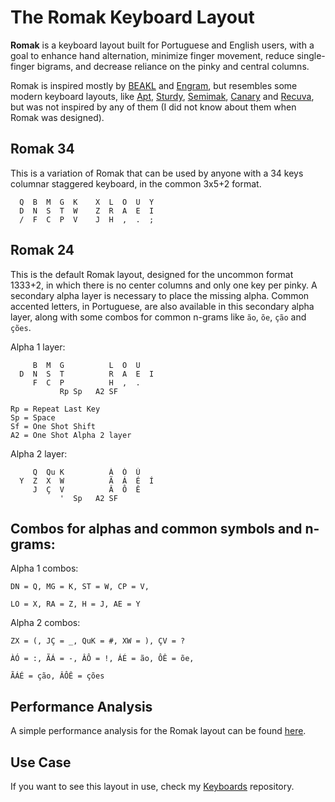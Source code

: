 # The Romak Keyboard Layout

**Romak** is a keyboard layout built for Portuguese and English users, with a goal to enhance hand alternation, minimize finger movement, reduce single-finger bigrams, and decrease reliance on the pinky and central columns.

Romak is inspired mostly by [BEAKL](https://deskthority.net/wiki/BEAKL) and [Engram](https://engram.dev/), but resembles some modern keyboard layouts, like [Apt](https://github.com/Apsu/apt), [Sturdy](https://oxey.dev/sturdy/), [Semimak](https://semilin.github.io/blog/2021/semimak.html), [Canary](https://github.com/Apsu/Canary) and [Recuva](https://github.com/GalileoBlues/Recurva), but was not inspired by any of them (I did not know about them when Romak was designed).

## Romak 34

This is a variation of Romak that can be used by anyone with a 34 keys columnar staggered keyboard, in the common 3x5+2 format.

```
  Q  B  M  G  K    X  L  O  U  Y
  D  N  S  T  W    Z  R  A  E  I
  /  F  C  P  V    J  H  ,  .  ;
```

## Romak 24

This is the default Romak layout, designed for the uncommon format 1333+2, in which there is no center columns and only one key per pinky. A secondary alpha layer is necessary to place the missing alpha. Common accented letters, in Portuguese, are also available in this secondary alpha layer, along with some combos for common n-grams like `ão`, `õe`, `ção` and `ções`.

Alpha 1 layer:

```
     B  M  G          L  O  U   
  D  N  S  T          R  A  E  I 
     F  C  P          H  ,  .   
           Rp Sp   A2 SF
```
```
Rp = Repeat Last Key
Sp = Space
Sf = One Shot Shift
A2 = One Shot Alpha 2 layer
```

Alpha 2 layer:

```
     Q  Qu K          À  Ó  Ú
  Y  Z  X  W          Ã  Á  É  Í
     J  Ç  V          Â  Ô  Ê
           '  Sp   A2 SF
```

## Combos for alphas and common symbols and n-grams:


Alpha 1 combos:
```
DN = Q, MG = K, ST = W, CP = V,

LO = X, RA = Z, H = J, AE = Y
```

Alpha 2 combos:
```
ZX = (, JÇ = _, QuK = #, XW = ), ÇV = ?

ÀÓ = :, ÃÁ = -, ÂÔ = !, ÁÉ = ão, ÔÊ = õe,

ÃÁÉ = ção, ÂÔÊ = ções
```

## Performance Analysis

A simple performance analysis for the Romak layout can be found [here](analysis.md).

## Use Case

If you want to see this layout in use, check my [Keyboards](https://github.com/rafaelromao/keyboards) repository.
